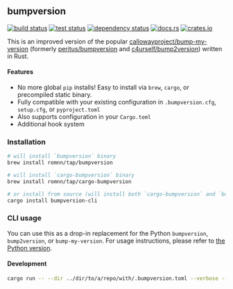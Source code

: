 ## bumpversion

[<img alt="build status" src="https://img.shields.io/github/actions/workflow/status/romnn/bumpversion/build.yaml?branch=main&label=build">](https://github.com/romnn/bumpversion/actions/workflows/build.yaml)
[<img alt="test status" src="https://img.shields.io/github/actions/workflow/status/romnn/bumpversion/test.yaml?branch=main&label=test">](https://github.com/romnn/bumpversion/actions/workflows/test.yaml)
[![dependency status](https://deps.rs/repo/github/romnn/bumpversion/status.svg)](https://deps.rs/repo/github/romnn/bumpversion)
[<img alt="docs.rs" src="https://img.shields.io/docsrs/bumpversion/latest?label=docs.rs">](https://docs.rs/bumpversion)
[<img alt="crates.io" src="https://img.shields.io/crates/v/bumpversion">](https://crates.io/crates/bumpversion)

This is an improved version of the popular [callowayproject/bump-my-version](https://github.com/callowayproject/bump-my-version) (formerly [peritus/bumpversion](https://github.com/peritus/bumpversion) and [c4urself/bump2version](https://github.com/c4urself/bump2version)) written in Rust.

#### Features

- No more global `pip` installs! Easy to install via `brew`, `cargo`, or precompiled static binary.
- Fully compatible with your existing configuration in `.bumpversion.cfg`, `setup.cfg`, or `pyproject.toml`
- Also supports configuration in your `Cargo.toml`
- Additional hook system

### Installation

```bash
# will install `bumpversion` binary
brew install romnn/tap/bumpversion

# will install `cargo-bumpversion` binary
brew install romnn/tap/cargo-bumpversion

# or install from source (will install both `cargo-bumpversion` and `bumpversion` binaries)
cargo install bumpversion-cli
```

### CLI usage

You can use this as a drop-in replacement for the Python `bumpversion`, `bump2version`, or `bump-my-version`.
For usage instructions, please refer to [the Python version](https://github.com/callowayproject/bump-my-version).

#### Development

```bash
cargo run -- --dir ../dir/to/a/repo/with/.bumpversion.toml --verbose --dry-run patch
```
